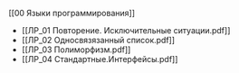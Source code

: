 [[00 Языки программирования]]

- [[ЛР_01 Повторение. Исключительные ситуации.pdf]]
- [[ЛР_02 Односвязязанный список.pdf]]
- [[ЛР_03 Полиморфизм.pdf]]
- [[ЛР_04 Стандартные.Интерфейсы.pdf]]